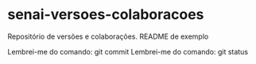 # senai-versoes-colaboracoes
Repositório de versões e colaborações.
README de exemplo

Lembrei-me do comando: git commit
Lembrei-me do comando: git status

